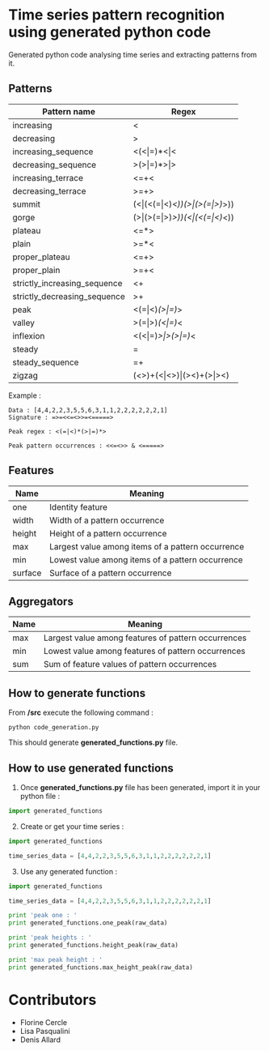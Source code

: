 # Time series pattern recognition using generated python code

Generated python code analysing time series and extracting patterns from it.

## Patterns

Pattern name | Regex
------------ | -------------
increasing | <
decreasing | >
increasing_sequence | <(<\|=)*<\|<
decreasing_sequence | >(>\|=)*>\|>
increasing_terrace | <=+<
decreasing_terrace | >=+>
summit | (<\|(<(=\|<)*<))(>\|(>(=\|>)*>))
gorge | (>\|(>(=\|>)*>))(<\|(<(=\|<)*<))
plateau | <=*>
plain | >=*<
proper_plateau | <=+>
proper_plain | >=+<
strictly_increasing_sequence | <+
strictly_decreasing_sequence | >+
peak | <(=\|<)*(>\|=)*>
valley | >(=\|>)*(<\|=)*<
inflexion | <(<\|=)*>\|>(>\|=)*<
steady | =
steady_sequence | =+
zigzag | (<>)+(<\|<>)\|(><)+(>\|><)

Example :

```
Data : [4,4,2,2,3,5,5,6,3,1,1,2,2,2,2,2,2,1]
Signature : =>=<<=<>>=<=====>

Peak regex : <(=|<)*(>|=)*>

Peak pattern occurrences : <<=<>> & <=====>
```

## Features

Name | Meaning
------------ | -------------
one | Identity feature
width | Width of a pattern occurrence
height | Height of a pattern occurrence
max | Largest value among items of a pattern occurrence
min | Lowest value among items of a pattern occurrence
surface | Surface of a pattern occurrence

## Aggregators

Name | Meaning
------------ | -------------
max | Largest value among features of pattern occurrences
min | Lowest value among features of pattern occurrences
sum | Sum of feature values of pattern occurrences

## How to generate functions

From **/src** execute the following command :

```
python code_generation.py    
```

This should generate **generated_functions.py** file.

## How to use generated functions

1. Once **generated_functions.py** file has been generated, import it in your python file :

```python
import generated_functions
```

2. Create or get your time series :

```python
import generated_functions

time_series_data = [4,4,2,2,3,5,5,6,3,1,1,2,2,2,2,2,2,1]
```

3. Use any generated function :

```python
import generated_functions

time_series_data = [4,4,2,2,3,5,5,6,3,1,1,2,2,2,2,2,2,1]

print 'peak one : '
print generated_functions.one_peak(raw_data)

print 'peak heights : '
print generated_functions.height_peak(raw_data)

print 'max peak height : '
print generated_functions.max_height_peak(raw_data)
```

# Contributors

- Florine Cercle
- Lisa Pasqualini
- Denis Allard